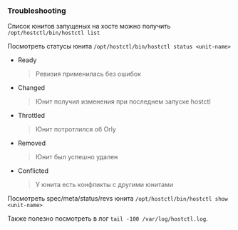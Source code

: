 ### Troubleshooting
Список юнитов запущеных на хосте можно получить
`/opt/hostctl/bin/hostctl list`

Посмотреть статусы юнита `/opt/hostctl/bin/hostctl status <unit-name>`
* Ready
  > Ревизия применилась без ошибок
* Changed
  > Юнит получил изменения при последнем запуске hostctl
* Throttled
  > Юнит потротлился об Orly
* Removed
  > Юнит был успешно удален
* Conflicted
  > У юнита есть конфликты с другими юнитами

Посмотреть spec/meta/status/revs юнита `/opt/hostctl/bin/hostctl show <unit-name>`

Также полезно посмотреть в лог `tail -100 /var/log/hostctl.log`.
